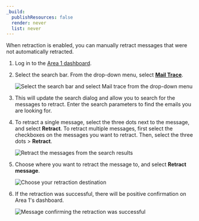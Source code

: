 ```yaml
---
_build:
  publishResources: false
  render: never
  list: never
---
```


When retraction is enabled, you can manually retract messages that were not automatically retracted.

1. Log in to the [Area 1 dashboard](https://horizon.area1security.com/). 

2. Select the search bar. From the drop-down menu, select [**Mail Trace**](/email-security/reporting/search/mailtrace/).

    ![Select the search bar and select Mail trace from the drop-down menu](/email-security/static/email-retraction/gmail/step2-mail-trace.png)

3. This will update the search dialog and allow you to search for the messages to retract. Enter the search parameters to find the emails you are looking for.

4. To retract a single message, select the three dots next to the message, and select **Retract**. To retract multiple messages, first select the checkboxes on the messages you want to retract. Then, select the three dots > **Retract**.

    ![Retract the messages from the search results](/email-security/static/email-retraction/gmail/step4-retract.png)

5. Choose where you want to retract the message to, and select **Retract message**.

    ![Choose your retraction destination](/email-security/static/email-retraction/gmail/step5-retract-destination.png)

6. If the retraction was successful, there will be positive confirmation on Area 1's dashboard.

    ![Message confirming the retraction was successful](/email-security/static/email-retraction/gmail/step6-retraction-success.png)